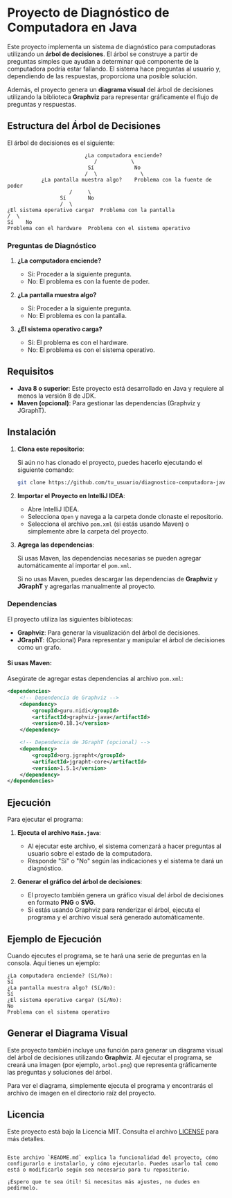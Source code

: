 
# Proyecto de Diagnóstico de Computadora en Java

Este proyecto implementa un sistema de diagnóstico para computadoras utilizando un **árbol de decisiones**. El árbol se construye a partir de preguntas simples que ayudan a determinar qué componente de la computadora podría estar fallando. El sistema hace preguntas al usuario y, dependiendo de las respuestas, proporciona una posible solución.

Además, el proyecto genera un **diagrama visual** del árbol de decisiones utilizando la biblioteca **Graphviz** para representar gráficamente el flujo de preguntas y respuestas.

## Estructura del Árbol de Decisiones

El árbol de decisiones es el siguiente:

```
                         ¿La computadora enciende?
                            /           \
                          Sí             No
                         /  \              \
           ¿La pantalla muestra algo?    Problema con la fuente de poder
                    /     \
                 Sí       No
                 /  \
¿El sistema operativo carga?  Problema con la pantalla
/  \
Sí    No
Problema con el hardware  Problema con el sistema operativo
```

### Preguntas de Diagnóstico

1. **¿La computadora enciende?**
   - Sí: Proceder a la siguiente pregunta.
   - No: El problema es con la fuente de poder.

2. **¿La pantalla muestra algo?**
   - Sí: Proceder a la siguiente pregunta.
   - No: El problema es con la pantalla.

3. **¿El sistema operativo carga?**
   - Sí: El problema es con el hardware.
   - No: El problema es con el sistema operativo.

## Requisitos

- **Java 8 o superior**: Este proyecto está desarrollado en Java y requiere al menos la versión 8 de JDK.
- **Maven (opcional)**: Para gestionar las dependencias (Graphviz y JGraphT).

## Instalación

1. **Clona este repositorio**:

   Si aún no has clonado el proyecto, puedes hacerlo ejecutando el siguiente comando:

   ```bash
   git clone https://github.com/tu_usuario/diagnostico-computadora-java.git
   ```

2. **Importar el Proyecto en IntelliJ IDEA**:

    - Abre IntelliJ IDEA.
    - Selecciona `Open` y navega a la carpeta donde clonaste el repositorio.
    - Selecciona el archivo `pom.xml` (si estás usando Maven) o simplemente abre la carpeta del proyecto.

3. **Agrega las dependencias**:

   Si usas Maven, las dependencias necesarias se pueden agregar automáticamente al importar el `pom.xml`.

   Si no usas Maven, puedes descargar las dependencias de **Graphviz** y **JGraphT** y agregarlas manualmente al proyecto.

### Dependencias

El proyecto utiliza las siguientes bibliotecas:

- **Graphviz**: Para generar la visualización del árbol de decisiones.
- **JGraphT**: (Opcional) Para representar y manipular el árbol de decisiones como un grafo.

#### Si usas Maven:

Asegúrate de agregar estas dependencias al archivo `pom.xml`:

```xml
<dependencies>
    <!-- Dependencia de Graphviz -->
    <dependency>
        <groupId>guru.nidi</groupId>
        <artifactId>graphviz-java</artifactId>
        <version>0.18.1</version>
    </dependency>

    <!-- Dependencia de JGraphT (opcional) -->
    <dependency>
        <groupId>org.jgrapht</groupId>
        <artifactId>jgrapht-core</artifactId>
        <version>1.5.1</version>
    </dependency>
</dependencies>
```

## Ejecución

Para ejecutar el programa:

1. **Ejecuta el archivo `Main.java`**:
    - Al ejecutar este archivo, el sistema comenzará a hacer preguntas al usuario sobre el estado de la computadora.
    - Responde "Sí" o "No" según las indicaciones y el sistema te dará un diagnóstico.

2. **Generar el gráfico del árbol de decisiones**:
    - El proyecto también genera un gráfico visual del árbol de decisiones en formato **PNG** o **SVG**.
    - Si estás usando Graphviz para renderizar el árbol, ejecuta el programa y el archivo visual será generado automáticamente.

## Ejemplo de Ejecución

Cuando ejecutes el programa, se te hará una serie de preguntas en la consola. Aquí tienes un ejemplo:

```
¿La computadora enciende? (Sí/No):
Sí
¿La pantalla muestra algo? (Sí/No):
Sí
¿El sistema operativo carga? (Sí/No):
No
Problema con el sistema operativo
```

## Generar el Diagrama Visual

Este proyecto también incluye una función para generar un diagrama visual del árbol de decisiones utilizando **Graphviz**. Al ejecutar el programa, se creará una imagen (por ejemplo, `arbol.png`) que representa gráficamente las preguntas y soluciones del árbol.

Para ver el diagrama, simplemente ejecuta el programa y encontrarás el archivo de imagen en el directorio raíz del proyecto.

## Licencia

Este proyecto está bajo la Licencia MIT. Consulta el archivo [LICENSE](LICENSE) para más detalles.

```

Este archivo `README.md` explica la funcionalidad del proyecto, cómo configurarlo e instalarlo, y cómo ejecutarlo. Puedes usarlo tal como está o modificarlo según sea necesario para tu repositorio.

¡Espero que te sea útil! Si necesitas más ajustes, no dudes en pedírmelo.